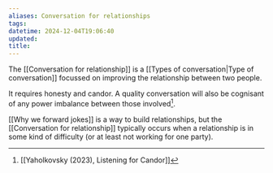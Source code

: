 ```yaml
---
aliases: Conversation for relationships
tags: 
datetime: 2024-12-04T19:06:40
updated: 
title: 
---
```

The [[Conversation for relationship]] is a [[Types of conversation|Type of conversation]] focussed on improving the relationship between two people.

It requires honesty and candor. A quality conversation will also be cognisant of any power imbalance between those involved[^1].

[[Why we forward jokes]] is a way to build relationships, but the [[Conversation for relationship]] typically occurs when a relationship is in some kind of difficulty (or at least not working for one party).

[^1]: [[Yaholkovsky (2023), Listening for Candor]]